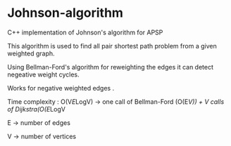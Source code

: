 # Johnson-algorithm
C++ implementation of Johnson's algorithm for APSP

This algorithm is used to find all pair shortest path problem from a given weighted graph.

Using Bellman-Ford's algorithm for reweighting the edges it can detect negeative weight cycles.

Works for negative weighted edges .

Time complexity : O(V*E*LogV) -> one call of Bellman-Ford (O(E*V)) + V calls of Dijkstra(O(E*LogV

E -> number of edges

V -> number of vertices
